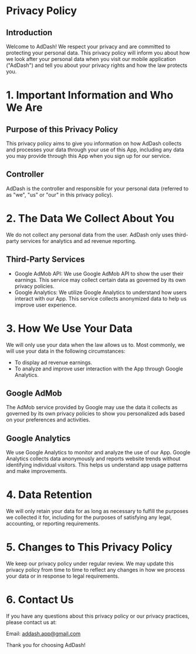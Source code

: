 # Privacy Policy

## Introduction
Welcome to AdDash! We respect your privacy and are committed to protecting your personal data. This privacy policy will inform you about how we look after your personal data when you visit our mobile application ("AdDash") and tell you about your privacy rights and how the law protects you.

# 1. Important Information and Who We Are
## Purpose of this Privacy Policy
This privacy policy aims to give you information on how AdDash collects and processes your data through your use of this App, including any data you may provide through this App when you sign up for our service.

## Controller
AdDash is the controller and responsible for your personal data (referred to as "we", "us" or "our" in this privacy policy).

# 2. The Data We Collect About You
We do not collect any personal data from the user. AdDash only uses third-party services for analytics and ad revenue reporting.

## Third-Party Services
- Google AdMob API: We use Google AdMob API to show the user their earnings. This service may collect certain data as governed by its own privacy policies.
- Google Analytics: We utilize Google Analytics to understand how users interact with our App. This service collects anonymized data to help us improve user experience.

# 3. How We Use Your Data
We will only use your data when the law allows us to. Most commonly, we will use your data in the following circumstances:

- To display ad revenue earnings.
- To analyze and improve user interaction with the App through Google Analytics.

## Google AdMob
The AdMob service provided by Google may use the data it collects as governed by its own privacy policies to show you personalized ads based on your preferences and activities.

## Google Analytics
We use Google Analytics to monitor and analyze the use of our App. Google Analytics collects data anonymously and reports website trends without identifying individual visitors. This helps us understand app usage patterns and make improvements.

# 4. Data Retention
We will only retain your data for as long as necessary to fulfill the purposes we collected it for, including for the purposes of satisfying any legal, accounting, or reporting requirements.

# 5. Changes to This Privacy Policy
We keep our privacy policy under regular review. We may update this privacy policy from time to time to reflect any changes in how we process your data or in response to legal requirements.

# 6. Contact Us
If you have any questions about this privacy policy or our privacy practices, please contact us at:

Email: addash.app@gmail.com

Thank you for choosing AdDash!